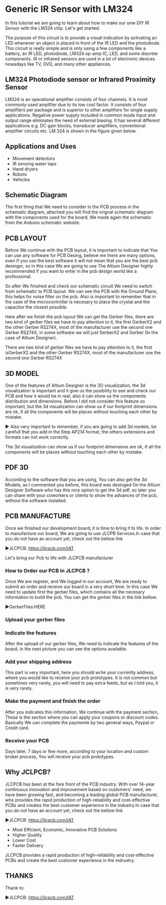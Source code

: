 # Generic IR Sensor with LM324
In this tutorial we are going to learn about how to make our onw DIY IR Sensor with the LM324 chip. Let's get started:

The purpose of this circuit is to provide a visual indication by activating an LED whenever an object is placed in front of the IR LED and the photodiode. This circuit is really simple and is only using a few components like a battery, an IR LED, photodiode, LM324 op-amp IC, LED, and some discrete components. IR or infrared sensors are used in a lot of electronic devices nowadays like TV, DVD, and many other appliances.

## LM324 Photodiode sensor or Infrared Proximity Sensor

LM324 is an operational amplifier consists of four channels. It is most commonly used amplifier due to its low cost factor. It consists of four amplifiers per package and is superior to other amplifiers for single supply applications. Negative power supply included in common mode input and output range eliminates the need of external biasing. It has several different applications e.g. DC gain blocks, transducer amplifiers, conventional amplifier circuits etc. LM 324 is shown in the figure given below.

## Applications and Uses

 - Movement detectors
 - IR sensing water taps
 - Hand dryers
 - Robots
 - Vehicles

## Schematic Diagram
The first thing that We need to consider in the PCB process in the schematic diagram, attached you will find the orignal schematic diagram with the components used for the board, We made again the schematic from the Arduino schematic website.

## PCB LAYOUT
Before We continue with the PCB layout, it is important to indicate that You can use any software for PCB Desing, believe me there are many options, even if you use the best software it will not mean that you are the best pcb desinger, so in this case We are going to use The Altium Designer highly recommended if you want to enter in the pcb design world like a professional.

So after We finished and check our schematic circuit We need to switch from schematic to PCB layout. We can see the PCB with the Ground Plane, this helps for noise filter on the pcb. Also is important to remember that in the case of the microcontroller is necesary to place the crystal and the capacitor the closest possible.

Here after we finish the pcb layout We can get the Gerber files, there are two kind of gerber files we have to pay attention to it, the first GerberX2 and the other Gerber RS274X, most of the manufacturer use the second one Gerber RS274X, in some software we will just GerberX2 and Gerber (In the case of Altium Designer).

There are two kind of gerber files we have to pay attention to it, the first isGerberX2 and the other Gerber RS274X, most of the manufacturer use the second one Gerber RS274X

## 3D MODEL
One of the features of Altium Designer is the 3D visualization, the 3d visualization is important and it give us the posibility to see and check our PCB and how it would be in real, also it can show us the components distribution and dimensions. Before I did not consider this feature so important, but the 3d visualization can show us if our footprint dimensions are ok, if all the components will be places without touching each other by mistake.

► Also very important to remember, if you are going to add 3d models, be carefull that you add in the Step AP214 format, the others extensions and formats can not work correctly.

The 3d visualization can show us if our footprint dimensions are ok, if all the components will be places without touching each other by mistake.

## PDF 3D
According to the software that you are using, You can also get the 3d Models, as I commented you before, this board was desinged On the Altium Designer Software who has this nice option to get the 3d pdf, so later you can share with your coworkers or clients to show the advances of the pcb, without the software installed.

## PCB MANUFACTURE
Once we finished our development board; it is time to bring it to life. In order to manufacture our board, We are going to use JLCPB Services.In case that you do not have an account yet, check out the bellow link

►JLCPCB: https://jlcpcb.com/IAT

Let's bring our Pcb to life with JLCPCB manufacturer

### How to Order our PCB in JLCPCB ?
Once We are register, and We logged in our account, We are ready to submit an order and receive our board in a very short time. In this case We need to update first the gerber files, which contains all the necesary information to build the pcb, You can get the gerber files in the link bellow.

►GerberFiles:HERE

### Upload your gerber files

### Indicate the features
After the upload of our gerber files, We need to indicate the features of the board, in the next picture you can see the options available.

### Add your shipping address
This part is very important, here you should write your currently address, where you would like to receive your pcb prototypes. It is not common but sometimes very rarely, you will need to pay extra feeds, but as I told you, it is very rarely.

### Make the payment and finish the order
After you indicates this information, We continue with the payment section, These is the section where you can apply your coupons or discount codes. Basically We can complete the paymente by two general ways, Paypal or Credit card.

### Receive your PCB
Days later, 7 days or few more, according to your location and custom broker process, You will receive your pcb prototypes.

## Why JCLPCB?
JLCPCB has been at the fore front of the PCB industry. With over 14-year continuous innovation and improvement based on customers' need, we have been growing fast, and becoming a leading global PCB manufacturer, who provides the rapid production of high-reliability and cost-effective PCBs and creates the best customer experience in the industry.In case that you do not have an account yet, check out the bellow link

►JLCPCB: https://jlcpcb.com/IAT

 - Most Efficient, Economic, Innovative PCB Solutions
 - Higher Quality
 - Lower Cost
 - Faster Delivery

JLCPCB provides a rapid production of high-reliability and cost-effective PCBs and create the best customer experience in the indrustry.

## THANKS
Thank to:

►JLCPCB: https://jlcpcb.com/IAT

